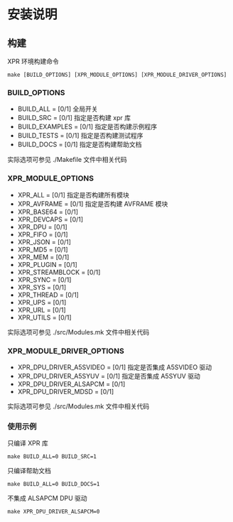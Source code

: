 安装说明
=======

## 构建

XPR 环境构建命令

    make [BUILD_OPTIONS] [XPR_MODULE_OPTIONS] [XPR_MODULE_DRIVER_OPTIONS]

### BUILD_OPTIONS

- BUILD_ALL = [0/1] 全局开关
- BUILD_SRC = [0/1] 指定是否构建 xpr 库
- BUILD_EXAMPLES = [0/1] 指定是否构建示例程序
- BUILD_TESTS = [0/1] 指定是否构建测试程序
- BUILD_DOCS = [0/1] 指定是否构建帮助文档

实际选项可参见 ./Makefile 文件中相关代码

### XPR_MODULE_OPTIONS

- XPR_ALL = [0/1] 指定是否构建所有模块
- XPR_AVFRAME = [0/1] 指定是否构建 AVFRAME 模块
- XPR_BASE64 = [0/1]
- XPR_DEVCAPS = [0/1]
- XPR_DPU = [0/1]
- XPR_FIFO = [0/1]
- XPR_JSON = [0/1]
- XPR_MD5 = [0/1]
- XPR_MEM = [0/1]
- XPR_PLUGIN = [0/1]
- XPR_STREAMBLOCK = [0/1]
- XPR_SYNC = [0/1]
- XPR_SYS = [0/1]
- XPR_THREAD = [0/1]
- XPR_UPS = [0/1]
- XPR_URL = [0/1]
- XPR_UTILS = [0/1]

实际选项可参见 ./src/Modules.mk 文件中相关代码

### XPR_MODULE_DRIVER_OPTIONS

- XPR_DPU_DRIVER_A5SVIDEO = [0/1] 指定是否集成 A5SVIDEO 驱动
- XPR_DPU_DRIVER_A5SYUV = [0/1] 指定是否集成 A5SYUV 驱动
- XPR_DPU_DRIVER_ALSAPCM = [0/1]
- XPR_DPU_DRIVER_MDSD = [0/1]

实际选项可参见 ./src/Modules.mk 文件中相关代码

### 使用示例

只编译 XPR 库

    make BUILD_ALL=0 BUILD_SRC=1

只编译帮助文档

    make BUILD_ALL=0 BUILD_DOCS=1

不集成 ALSAPCM DPU 驱动

    make XPR_DPU_DRIVER_ALSAPCM=0


